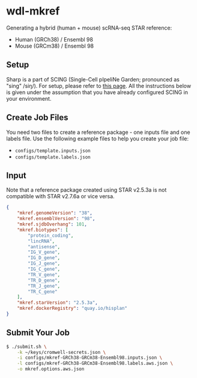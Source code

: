 # wdl-mkref

Generating a hybrid (human + mouse) scRNA-seq STAR reference:

- Human (GRCh38) / Ensembl 98
- Mouse (GRCm38) / Ensembl 98

## Setup

Sharp is a part of SCING (Single-Cell pIpeliNe Garden; pronounced as "sing" /siŋ/). For setup, please refer to [this page](https://github.com/hisplan/scing). All the instructions below is given under the assumption that you have already configured SCING in your environment.

## Create Job Files

You need two files to create a reference package - one inputs file and one labels file. Use the following example files to help you create your job file:

- `configs/template.inputs.json`
- `configs/template.labels.json`

## Input

Note that a reference package created using STAR v2.5.3a is not compatible with STAR v2.7.6a or vice versa.

```json
{
    "mkref.genomeVersion": "38",
    "mkref.ensemblVersion": "98",
    "mkref.sjdbOverhang": 101,
    "mkref.biotypes": [
        "protein_coding",
        "lincRNA",
        "antisense",
        "IG_V_gene",
        "IG_D_gene",
        "IG_J_gene",
        "IG_C_gene",
        "TR_V_gene",
        "TR_D_gene",
        "TR_J_gene",
        "TR_C_gene"
    ],
    "mkref.starVersion": "2.5.3a",
    "mkref.dockerRegistry": "quay.io/hisplan"
}
```

## Submit Your Job

```bash
$ ./submit.sh \
    -k ~/keys/cromwell-secrets.json \
    -i configs/mkref-GRCh38-GRCm38-Ensembl98.inputs.json \
    -l configs/mkref-GRCh38-GRCm38-Ensembl98.labels.aws.json \
    -o mkref.options.aws.json
```
